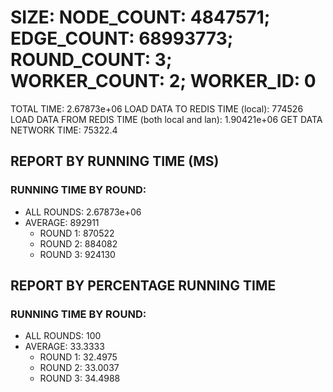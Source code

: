 
# SIZE: NODE_COUNT: 4847571; EDGE_COUNT: 68993773; ROUND_COUNT: 3; WORKER_COUNT: 2; WORKER_ID: 0
 TOTAL TIME: 2.67873e+06
 LOAD DATA TO REDIS TIME (local): 774526
 LOAD DATA FROM REDIS TIME (both local and lan): 1.90421e+06
 GET DATA NETWORK TIME: 75322.4

## REPORT BY RUNNING TIME (MS)

 ### RUNNING TIME BY ROUND:

  + ALL ROUNDS: 2.67873e+06
  + AVERAGE: 892911
     + ROUND 1: 870522
     + ROUND 2: 884082
     + ROUND 3: 924130

## REPORT BY PERCENTAGE RUNNING TIME

 ### RUNNING TIME BY ROUND:

  + ALL ROUNDS: 100
  + AVERAGE: 33.3333
     + ROUND 1: 32.4975
     + ROUND 2: 33.0037
     + ROUND 3: 34.4988

